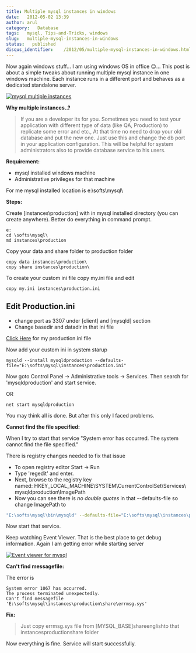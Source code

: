 ```yaml
---
title: Multiple mysql instances in windows
date:   2012-05-02 13:39
author: arul
category:   Database
tags:   mysql, Tips-and-Tricks, windows
slug:   multiple-mysql-instances-in-windows
status:   published
disqus_identifier:    /2012/05/multiple-mysql-instances-in-windows.html
---
```


Now again windows stuff\... I am using windows OS in office 😌\... This
post is about a simple tweaks about running multiple mysql instance in
one windows machine. Each instance runs in a different port and behaves
as a dedicated standalone server.

[![mysql multiple
instances](http://1.bp.blogspot.com/-AJSmo9CM1fk/T6Fyl-FmAQI/AAAAAAAAPWg/EnHRjYBPCK0/s400/Multipleinstances.png)](http://1.bp.blogspot.com/-AJSmo9CM1fk/T6Fyl-FmAQI/AAAAAAAAPWg/EnHRjYBPCK0/s1600/Multipleinstances.png)

**Why multiple instances..?**

> If you are a developer its for you. Sometimes you need to test your
> application with different type of data (like QA, Production) to
> replicate some error and etc., At that time no need to drop your old
> database and put the new one. Just use this and change the db port in
> your application configuration. This will be helpful for system
> administrators also to provide database service to his users.

**Requirement:**

-   mysql installed windows machine
-   Administrative privileges for that machine

For me mysql installed location is e:\\softs\\mysql\\

**Steps:**

Create \[instances\\production\] with in mysql installed directory (you
can create anywhere). Better do everything in command prompt. 

``` text
e:
cd \softs\mysql\
md instances\production
```

Copy your data and share folder to production folder

``` text
copy data instances\production\
copy share instances\production\
```

To create your custom ini file copy my.ini file and edit

``` text
copy my.ini instances\production.ini
```

## Edit Production.ini

-   change port as 3307 under \[client\] and \[mysqld\] section
-   Change basedir and datadir in that ini file

[Click Here](http://files.arulraj.net/code/database/production.ini) for
my production.ini file

Now add your custom ini in system starup

``` text
mysqld --install mysqldproduction --defaults-file="E:\softs\mysql\instances\production.ini"
```

Now goto Control Panel → Administrative tools → Services. Then search
for \'mysqldproduction\' and start service.

OR

``` text
net start mysqldproduction
```

You may think all is done. But after this only I faced problems.

**Cannot find the file specified:**

When I try to start that service \"System error has occurred. The system
cannot find the file specified.\"

There is registry changes needed to fix that issue

-   To open registry editor Start → Run
-   Type \'regedit\' and enter.
-   Next, browse to the registry key
    named: HKEY_LOCAL_MACHINE\\SYSTEM\\CurrentControlSet\\Services\\mysqldproduction\\ImagePath
-   Now you can see there is *no double quotes* in that \--defaults-file
    so change ImagePath to

``` bash
"E:\softs\mysql\bin\mysqld" --defaults-file="E:\softs\mysql\instances\production.ini" mysqldproduction
```

Now start that service.

Keep watching Event Viewer. That is the best place to get debug
information. Again I am getting error while starting server

[![Event viewer for
mysql](http://3.bp.blogspot.com/-khW4T_J1vso/T6GMNPk7tPI/AAAAAAAAPW4/q29gl6NoL3g/s400/event-viewer.PNG)](http://3.bp.blogspot.com/-khW4T_J1vso/T6GMNPk7tPI/AAAAAAAAPW4/q29gl6NoL3g/s1600/event-viewer.PNG)

**Can\'t find messagefile:**

The error is

``` text
System error 1067 has occurred.
The process terminated unexpectedly.
Can't find messagefile 'E:\softs\mysql\instances\production\share\errmsg.sys'
```

**Fix:**

> Just copy errmsg.sys file from \[MYSQL_BASE\]shareenglishto that
> instancesproductionshare folder

Now everything is fine. Service will start successfully.
